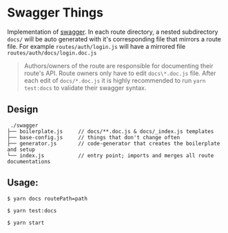 # Swagger Things

Implementation of [swagger](https://swagger.io). In each route directory, a nested subdirectory `docs/` will be auto generated with it's corresponding file that mirrors a route file. For example `routes/auth/login.js` will have a mirrored file `routes/auth/docs/login.doc.js`

> Authors/owners of the route are responsible for documenting their route's API. Route owners only have to edit `docs\*.doc.js` file. After each edit of `docs/*.doc.js` it is highly recommended to run `yarn test:docs` to validate their swagger syntax.

## Design

```shell
 ./swagger
├── boilerplate.js     // docs/**.doc.js & docs/_index.js templates
├── base-config.js     // things that don't change often
├── generator.js       // code-generator that creates the boilerplate and setup
└── index.js           // entry point; imports and merges all route documentations
```

## Usage:

```shell
$ yarn docs routePath=path

$ yarn test:docs

$ yarn start
```
